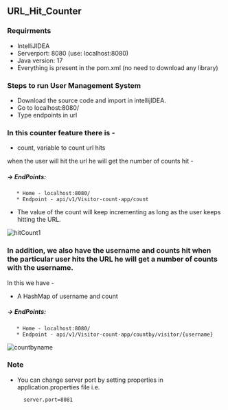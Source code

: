 ## URL_Hit_Counter 
### Requirments
 * IntelliJIDEA
 * Serverport: 8080 (use: localhost:8080)
 * Java version: 17
 * Everything is present in the pom.xml (no need to download any library)
### Steps to run User Management System 
 * Download the source code and import in intellijIDEA.
 * Go to localhost:8080/
 * Type endpoints in url
 
### In this counter feature there is - 
 * count, variable to count url hits
 
when the user will hit the url he will get the number of counts hit - 
##### -> EndPoints:
       * Home - localhost:8080/
       * Endpoint - api/v1/Visitor-count-app/count
  * The value of the count will keep incrementing as long as the user keeps hitting the URL.

![hitCount1](https://user-images.githubusercontent.com/117101699/217328828-1a9735a6-69fa-4db3-a51f-388e2a11c6df.png)


### In addition, we also have the username and counts hit when the particular user hits the URL he will get a number of counts with the username.

In this we have -
 * A HashMap of username and count
##### -> EndPoints:
       * Home - localhost:8080/
       * Endpoint - api/v1/Visitor-count-app/countby/visitor/{username}
 
 ![countbyname](https://user-images.githubusercontent.com/117101699/217330720-3e9da0d7-4c82-4e92-b0a2-de5fcca702f9.png)

### Note
* You can change server port by setting properties in application.properties file i.e.

        server.port=8081
 
